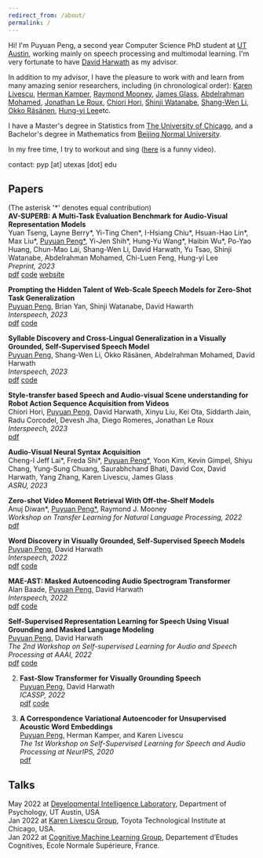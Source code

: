 ```yaml
---
redirect_from: /about/
permalink: /
---
```


Hi! I'm Puyuan Peng, a second year Computer Science PhD student at [UT Austin](https://www.utexas.edu/), working mainly on speech processing and multimodal learning. I'm very fortunate to have [David Harwath](https://www.cs.utexas.edu/~harwath/) as my advisor.

In addition to my advisor, I have the pleasure to work with and learn from many amazing senior researchers, including (in chronological order): [Karen Livescu](https://home.ttic.edu/~klivescu/), [Herman Kamper](https://www.kamperh.com/), [Raymond Mooney](https://www.cs.utexas.edu/~mooney/), [James Glass](https://people.csail.mit.edu/jrg/), [Abdelrahman Mohamed](https://scholar.google.com/citations?hl=en&user=tJ_PrzgAAAAJ), [Jonathan Le Roux](https://www.jonathanleroux.org/), [Chiori Hori](https://www.merl.com/people/chori), [Shinji Watanabe](https://sites.google.com/view/shinjiwatanabe), [Shang-Wen Li](https://swdanielli.github.io/), [Okko Räsänen](https://webpages.tuni.fi/specog/index.html), [Hung-yi Lee](https://speech.ee.ntu.edu.tw/~hylee/index.php)etc.

I have a Master's degree in Statistics from [The University of Chicago](https://stat.uchicago.edu/alumni/ms-alumni/), and a Bachelor's degree in Mathematics from [Beijing Normal University](https://english.bnu.edu.cn/). 

In my free time, I try to workout and sing ([here](https://youtu.be/h-7TFc5pBuk) is a funny video).  

contact: pyp [at] utexas [dot] edu  

## Papers 
(The asterisk '\*' denotes equal contribution)  
**AV-SUPERB: A Multi-Task Evaluation Benchmark for Audio-Visual Representation Models**  
Yuan Tseng, Layne Berry\*, Yi-Ting Chen\*, I-Hsiang Chiu\*, Hsuan-Hao Lin\*, Max Liu\*, <u>Puyuan Peng*</u>, Yi-Jen Shih\*, Hung-Yu Wang\*, Haibin Wu\*, Po-Yao Huang, Chun-Mao Lai, Shang-Wen Li, David Harwath, Yu Tsao, Shinji Watanabe, Abdelrahman Mohamed, Chi-Luen Feng, Hung-yi Lee  
*Preprint, 2023*  
[pdf](https://arxiv.org/pdf/2309.10787.pdf) [code](https://github.com/roger-tseng/av-superb) [website](https://av.superbbenchmark.org/)  


**Prompting the Hidden Talent of Web-Scale Speech Models for Zero-Shot Task Generalization**  
<u>Puyuan Peng</u>, Brian Yan, Shinji Watanabe, David Hawarth  
*Interspeech, 2023*  
[pdf](https://arxiv.org/abs/2305.11095) [code](https://github.com/jasonppy/promptingwhisper)

**Syllable Discovery and Cross-Lingual Generalization in a Visually Grounded, Self-Supervised Speech Model**  
<u>Puyuan Peng</u>, Shang-Wen Li, Okko Räsänen, Abdelrahman Mohamed, David Harwath  
*Interspeech, 2023*  
[pdf](https://arxiv.org/abs/2305.11435) [code](https://github.com/jasonppy/syllable-discovery)  

**Style-transfer based Speech and Audio-visual Scene understanding for Robot Action Sequence Acquisition from Videos**  
Chiori Hori, <u>Puyuan Peng</u>, David Harwath, Xinyu Liu, Kei Ota, Siddarth Jain, Radu Corcodel, Devesh Jha, Diego Romeres, Jonathan Le Roux  
*Interspeech, 2023*  
[pdf](https://arxiv.org/abs/2306.15644)  

**Audio-Visual Neural Syntax Acquisition**  
Cheng-I Jeff Lai\*, Freda Shi\*, <u>Puyuan Peng*</u>, Yoon Kim, Kevin Gimpel, Shiyu Chang, Yung-Sung Chuang, Saurabhchand Bhati, David Cox, David Harwath, Yang Zhang, Karen Livescu, James Glass  
*ASRU, 2023*  

**Zero-shot Video Moment Retrieval With Off-the-Shelf Models**  
Anuj Diwan\*, <u>Puyuan Peng*</u>, Raymond J. Mooney  
*Workshop on Transfer Learning for Natural Language Processing, 2022*   
[pdf](https://arxiv.org/pdf/2211.02178.pdf)

**Word Discovery in Visually Grounded, Self-Supervised Speech Models**  
<u>Puyuan Peng</u>, David Harwath  
*Interspeech, 2022*  
[pdf](https://arxiv.org/pdf/2203.15081.pdf) [code](https://github.com/jasonppy/word-discovery)  

**MAE-AST: Masked Autoencoding Audio Spectrogram Transformer**  
Alan Baade, <u>Puyuan Peng</u>, David Harwath  
*Interspeech, 2022*   
[pdf](https://arxiv.org/pdf/2203.16691.pdf) [code](https://github.com/AlanBaade/MAE-AST-Public)

**Self-Supervised Representation Learning for Speech Using Visual Grounding and Masked Language Modeling**  
<u>Puyuan Peng</u>, David Harwath  
*The 2nd Workshop on Self-supervised Learning for Audio and Speech Processing at AAAI, 2022*  
[pdf](https://arxiv.org/pdf/2202.03543.pdf) [code](https://github.com/jasonppy/FaST-VGS-Family)  

2. **Fast-Slow Transformer for Visually Grounding Speech**  
    <u>Puyuan Peng</u>, David Harwath  
    *ICASSP, 2022*  
    [pdf](https://arxiv.org/pdf/2109.08186.pdf) [code](https://github.com/jasonppy/FaST-VGS-Family)

1. **A Correspondence Variational Autoencoder for Unsupervised Acoustic Word Embeddings**  
    <u>Puyuan Peng</u>, Herman Kamper, and Karen Livescu  
    *The 1st Workshop on Self-Supervised Learning for Speech and Audio Processing at NeurIPS, 2020*  
    [pdf](https://arxiv.org/abs/2012.02221)

## Talks
May 2022 at [Developmental Intelligence Laboratory](https://www.la.utexas.edu/users/dil/), Department of Psychology, UT Austin, USA  
Jan 2022 at [Karen Livescu Group](https://home.ttic.edu/~klivescu/),  Toyota Technological Institute at Chicago, USA.  
Jan 2022 at [Cognitive Machine Learning Group](https://cognitive-ml.fr/), Departement d’Etudes Cognitives, Ecole Normale Supérieure, France.  
